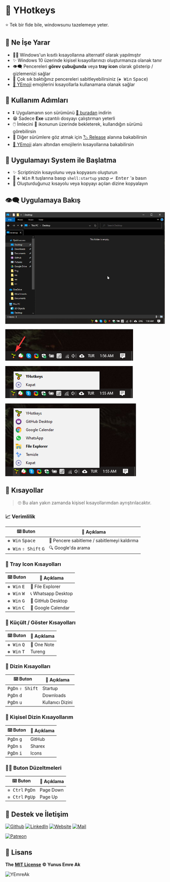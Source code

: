 # 🌱 YHotkeys

⭐ Tek bir fide bile, windowsunu tazelemeye yeter.

## 🔰 Ne İşe Yarar

- 👮‍♂️ Windows'un kısıtlı kısayollarına alternatif olarak yapılmıştır
- ✨ Windows 10 üzerinde kişisel kısayollarınızı oluşturmanıza olanak tanır
- 👁‍🗨 Pencereleri **görev çubuğunda** veya **tray icon** olarak gösterip / gizlemenizi sağlar
- 📌 Çok sık baktığınız pencereleri sabitleyebilirsiniz (<kbd>❖ Win</kbd> <kbd>Space</kbd>)
- [🚀 YEmoji](YEmoji.md) emojilerini kısayollarla kullanamana olanak sağlar

## 👣 Kullanım Adımları

- ⏬ Uygulamanın son sürümünü [🔗 buradan](https://github.com/yedhrab/YHotkeys/raw/master/src/YHotkeys.exe) indirin
- 😁 Sadece **Exe** uzantılı dosyayı çalıştırman yeterli
- 🖱️ İmlecini 🌱 ikonunun üzerinde bekleterek, kullandığın sürümü görebilirsin
- 👀 Diğer sürümlere göz atmak için [🏷️ Release](https://github.com/yedhrab/YHotkeys/releases) alanına bakabilirsin
- [🚀 YEmoji](YEmoji.md) alanı altından emojilerin kısayollarına bakabilirsin

## 🚩 Uygulamayı System ile Başlatma

- ✨ Scriptinizin kısayolunu veya kopyasını oluşturun
- 🎌 <kbd>❖ Win</kbd> <kbd>R</kbd> tuşlarına basıp `shell:startup` yazıp <kbd>↩ Enter</kbd> 'a
 basın
- 🚙 Oluşturduğunuz kısayolu veya kopyayı açılan dizine kopyalayın

## 👁‍🗨 Uygulamaya Bakış

![](res/usage.gif)

![](res/tray_icon.png)

![](res/default.png)

![](res/tray_bar.png)

## 💞 Kısayollar

> 🙄 Bu alan yakın zamanda kişisel kısayollarımdan ayrıştırılacaktır.

### 📈 Verimlilik

| ⌨️ Buton                                         | 📑 Açıklama                                 |
| ------------------------------------------------ | ------------------------------------------- |
| <kbd>❖ Win</kbd> <kbd>Space</kbd>                | 📌 Pencere sabitleme / sabitlemeyi kaldırma |
| <kbd>❖ Win</kbd> <kbd>⇧ Shift</kbd> <kbd>G</kbd> | 🔍 Google'da arama                          |

### 🔔 Tray Icon Kısayolları

| ⌨️ Buton                      | 📑 Açıklama         |
| ----------------------------- | ------------------- |
| <kbd>❖ Win</kbd> <kbd>E</kbd> | 📁 File Explorer    |
| <kbd>❖ Win</kbd> <kbd>W</kbd> | 📞 Whatsapp Desktop |
| <kbd>❖ Win</kbd> <kbd>G</kbd> | 🐙 GitHub Desktop   |
| <kbd>❖ Win</kbd> <kbd>C</kbd> | 📅 Google Calendar  |

### 👀 Küçült / Göster Kısayolları

| ⌨️ Buton                      | 📑 Açıklama |
| ----------------------------- | ----------- |
| <kbd>❖ Win</kbd> <kbd>Q</kbd> | 📝 One Note |
| <kbd>❖ Win</kbd> <kbd>T</kbd> | Tureng      |


### 📂 Dizin Kısayolları

| ⌨️ Buton                           | 📑 Açıklama      |
| ---------------------------------- | ---------------- |
| <kbd>PgDn</kbd> <kbd>⇧ Shift</kbd> | Startup          |
| <kbd>PgDn</kbd> <kbd>d</kbd>       | Downloads        |
| <kbd>PgDn</kbd> <kbd>u</kbd>       | Kullanıcı Dizini |

### 🌚 Kişisel Dizin Kısayollarım

| ⌨️ Buton                     | 📑 Açıklama |
| ---------------------------- | ----------- |
| <kbd>PgDn</kbd> <kbd>g</kbd> | GitHub      |
| <kbd>PgDn</kbd> <kbd>s</kbd> | Sharex      |
| <kbd>PgDn</kbd> <kbd>i</kbd> | Icons       |

### 👨‍🔧 Buton Düzeltmeleri

| ⌨️ Buton                          | 📑 Açıklama |
| --------------------------------- | ----------- |
| <kbd>✲ Ctrl</kbd> <kbd>PgDn</kbd> | Page Down   |
| <kbd>✲ Ctrl</kbd> <kbd>PgUp</kbd> | Page Up     |

## 💖 Destek ve İletişim

​[​![Github](https://drive.google.com/uc?id=1PzkuWOoBNMg0uOMmqwHtVoYt0WCqi-O5)​](https://github.com/yedhrab) [​![LinkedIn](https://drive.google.com/uc?id=1hvdil0ZHVEzekQ4AYELdnPOqzunKpnzJ)​](https://www.linkedin.com/in/yemreak/) [​![Website](https://drive.google.com/uc?id=1wR8Ph0FBs36ZJl0Ud-HkS0LZ9b66JBqJ)​](https://yemreak.com/) [​![Mail](https://drive.google.com/uc?id=142rP0hbrnY8T9kj_84_r7WxPG1hzWEcN)​](mailto::yedhrab@gmail.com?subject=YHotkeys%20%7C%20Github)​

​[​![Patreon](https://drive.google.com/uc?id=11YmCRmySX7v7QDFS62ST2JZuE70RFjDG)](https://www.patreon.com/yemreak/)

## 🔏 Lisans

**The** [**MIT License**](https://choosealicense.com/licenses/mit/) **© Yunus Emre Ak**

![YEmreAk](https://drive.google.com/uc?id=1Wd_YLVOkAhXPVqFMx_aZyFvyTy_88H-Z)

